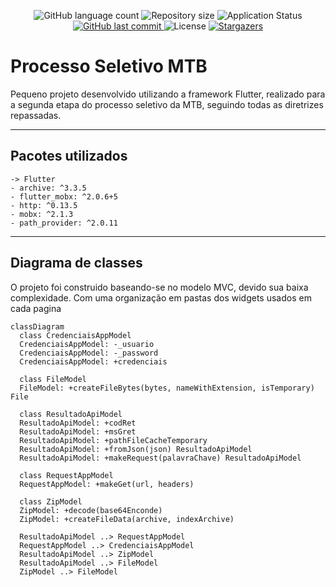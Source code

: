 <p align="center">
  <img alt="GitHub language count" src="https://img.shields.io/github/languages/count/darlosss/processo_seletivo_mtb?color=a015f5">

  <img alt="Repository size" src="https://img.shields.io/github/repo-size/darlosss/processo_seletivo_mtb">
  
  <img alt="Application Status" src="https://img.shields.io/badge/Status-running-b6fe03">

  <a href="https://github.com/darlosss/repime/commits/main">
    <img alt="GitHub last commit" src="https://img.shields.io/github/last-commit/darlosss/processo_seletivo_mtb">
  </a>
  
  <img alt="License" src="https://img.shields.io/badge/license-MIT-brightgreen">
  <a href="https://github.com/darlosss/repimestargazers">
    <img alt="Stargazers" src="https://img.shields.io/github/stars/darlosss/processo_seletivo_mtb?style=social">
  </a>
</p>

# Processo Seletivo MTB
Pequeno projeto desenvolvido utilizando a framework Flutter, realizado para a segunda etapa do processo seletivo da MTB, seguindo todas as diretrizes repassadas.

---
## Pacotes utilizados
    -> Flutter
    - archive: ^3.3.5
    - flutter_mobx: ^2.0.6+5
    - http: ^0.13.5
    - mobx: ^2.1.3
    - path_provider: ^2.0.11
---  
## Diagrama de classes
  O projeto foi construido baseando-se no modelo MVC, devido sua baixa complexidade. Com uma organização em pastas dos widgets usados em cada pagina

```mermaid
classDiagram
  class CredenciaisAppModel
  CredenciaisAppModel: -_usuario
  CredenciaisAppModel: -_password
  CredenciaisAppModel: +credenciais
  
  class FileModel
  FileModel: +createFileBytes(bytes, nameWithExtension, isTemporary) File
  
  class ResultadoApiModel
  ResultadoApiModel: +codRet
  ResultadoApiModel: +msGret
  ResultadoApiModel: +pathFileCacheTemporary
  ResultadoApiModel: +fromJson(json) ResultadoApiModel
  ResultadoApiModel: +makeRequest(palavraChave) ResultadoApiModel
  
  class RequestAppModel
  RequestAppModel: +makeGet(url, headers)
  
  class ZipModel
  ZipModel: +decode(base64Enconde)
  ZipModel: +createFileData(archive, indexArchive) 
  
  ResultadoApiModel ..> RequestAppModel
  RequestAppModel ..> CredenciaisAppModel
  ResultadoApiModel ..> ZipModel
  ResultadoApiModel ..> FileModel
  ZipModel ..> FileModel
  
```
